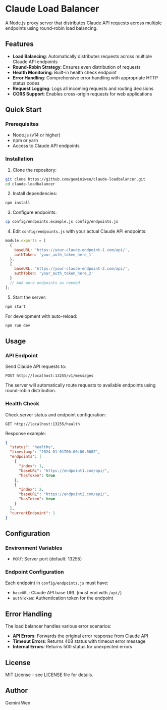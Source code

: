 # Claude Load Balancer

A Node.js proxy server that distributes Claude API requests across multiple endpoints using round-robin load balancing.

## Features

- **Load Balancing**: Automatically distributes requests across multiple Claude API endpoints
- **Round-Robin Strategy**: Ensures even distribution of requests
- **Health Monitoring**: Built-in health check endpoint
- **Error Handling**: Comprehensive error handling with appropriate HTTP status codes
- **Request Logging**: Logs all incoming requests and routing decisions
- **CORS Support**: Enables cross-origin requests for web applications

## Quick Start

### Prerequisites

- Node.js (v14 or higher)
- npm or yarn
- Access to Claude API endpoints

### Installation

1. Clone the repository:
```bash
git clone https://github.com/geminiwen/claude-loadbalancer.git
cd claude-loadbalancer
```

2. Install dependencies:
```bash
npm install
```

3. Configure endpoints:
```bash
cp config/endpoints.example.js config/endpoints.js
```

4. Edit `config/endpoints.js` with your actual Claude API endpoints:
```javascript
module.exports = [
  {
    baseURL: 'https://your-claude-endpoint-1.com/api/',
    authToken: 'your_auth_token_here_1'
  },
  {
    baseURL: 'https://your-claude-endpoint-2.com/api/',
    authToken: 'your_auth_token_here_2'
  }
  // Add more endpoints as needed
];
```

5. Start the server:
```bash
npm start
```

For development with auto-reload:
```bash
npm run dev
```

## Usage

### API Endpoint

Send Claude API requests to:
```
POST http://localhost:13255/v1/messages
```

The server will automatically route requests to available endpoints using round-robin distribution.

### Health Check

Check server status and endpoint configuration:
```
GET http://localhost:13255/health
```

Response example:
```json
{
  "status": "healthy",
  "timestamp": "2024-01-01T00:00:00.000Z",
  "endpoints": [
    {
      "index": 1,
      "baseURL": "https://endpoint1.com/api/",
      "hasToken": true
    },
    {
      "index": 2,
      "baseURL": "https://endpoint2.com/api/",
      "hasToken": true
    }
  ],
  "currentEndpoint": 1
}
```

## Configuration

### Environment Variables

- `PORT`: Server port (default: 13255)

### Endpoint Configuration

Each endpoint in `config/endpoints.js` must have:

- `baseURL`: Claude API base URL (must end with `/api/`)
- `authToken`: Authentication token for the endpoint

## Error Handling

The load balancer handles various error scenarios:

- **API Errors**: Forwards the original error response from Claude API
- **Timeout Errors**: Returns 408 status with timeout error message
- **Internal Errors**: Returns 500 status for unexpected errors

## License

MIT License - see LICENSE file for details.

## Author

Gemini Wen